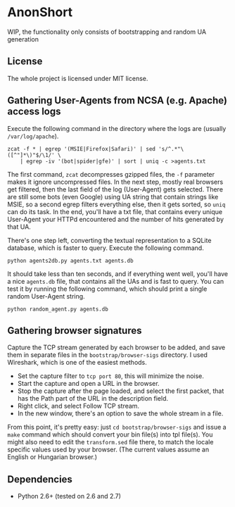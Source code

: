 AnonShort
=========

WIP, the functionality only consists of bootstrapping and random UA generation

License
-------

The whole project is licensed under MIT license.

Gathering User-Agents from NCSA (e.g. Apache) access logs
---------------------------------------------------------

Execute the following command in the directory where the logs are
(usually `/var/log/apache`).

	zcat -f * | egrep '(MSIE|Firefox|Safari)' | sed 's/^.*"\([^"]*\)"$/\1/' \
		| egrep -iv '(bot|spider|gfe)' | sort | uniq -c >agents.txt

The first command, `zcat` decompresses gzipped files, the `-f` parameter
makes it ignore uncompressed files. In the next step, mostly real browsers
get filtered, then the last field of the log (User-Agent) gets selected.
There are still some bots (even Google) using UA string that contain strings
like MSIE, so a second egrep filters everything else, then it gets sorted,
so `uniq` can do its task. In the end, you'll have a txt file, that contains
every unique User-Agent your HTTPd encountered and the number of hits
generated by that UA.

There's one step left, converting the textual representation to a SQLite
database, which is faster to query. Execute the following command.

	python agents2db.py agents.txt agents.db

It should take less than ten seconds, and if everything went well, you'll have
a nice `agents.db` file, that contains all the UAs and is fast to query. You
can test it by running the following command, which should print a single
random User-Agent string.

	python random_agent.py agents.db

Gathering browser signatures
----------------------------

Capture the TCP stream generated by each browser to be added, and save them in
separate files in the `bootstrap/browser-sigs` directory. I used Wireshark,
which is one of the easiest methods.

 - Set the capture filter to `tcp port 80`, this will minimize the noise.
 - Start the capture and open a URL in the browser.
 - Stop the capture after the page loaded, and select the first packet, that
   has the Path part of the URL in the description field.
 - Right click, and select Follow TCP stream.
 - In the new window, there's an option to save the whole stream in a file.

From this point, it's pretty easy: just `cd bootstrap/browser-sigs` and issue
a `make` command which should convert your bin file(s) into tpl file(s). You
might also need to edit the `transform.sed` file there, to match the locale
specific values used by your browser. (The current values assume an English
or Hungarian browser.)

Dependencies
------------

 - Python 2.6+ (tested on 2.6 and 2.7)
